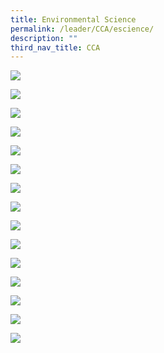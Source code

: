 ```yaml
---
title: Environmental Science
permalink: /leader/CCA/escience/
description: ""
third_nav_title: CCA
---
```

![](/images/Student%20Leader/Environmental%20Science/ES%20(3).jpg)

![](/images/Student%20Leader/Environmental%20Science/ES%20(4).jpg)

![](/images/Student%20Leader/Environmental%20Science/ES%20(5).jpg)

![](/images/Student%20Leader/Environmental%20Science/ES%20(6).jpg)

![](/images/Student%20Leader/Environmental%20Science/ES%20(7).jpg)

![](/images/Student%20Leader/Environmental%20Science/ES%20(8).jpg)

![](/images/Student%20Leader/Environmental%20Science/ES%20(9).jpg)

![](/images/Student%20Leader/Environmental%20Science/ES%20(10).jpg)

![](/images/Student%20Leader/Environmental%20Science/ES%20(11).jpg)

![](/images/Student%20Leader/Environmental%20Science/ES%20(12).jpg)

![](/images/Student%20Leader/Environmental%20Science/ES%20(13).jpg)

![](/images/Student%20Leader/Environmental%20Science/ES%20(14).jpg)

![](/images/Student%20Leader/Environmental%20Science/ES%20(15).jpg)

![](/images/Student%20Leader/Environmental%20Science/ES%20(16).jpg)

![](/images/Student%20Leader/Environmental%20Science/ES%20(17).jpg)